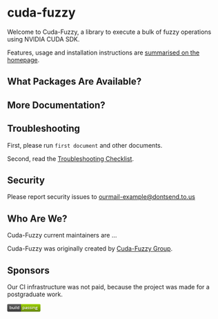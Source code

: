 # cuda-fuzzy
Welcome to Cuda-Fuzzy, a library to execute a bulk of fuzzy operations using NVIDIA CUDA SDK. 

Features, usage and installation instructions are [summarised on the homepage](http://??).

## What Packages Are Available?

## More Documentation?

## Troubleshooting
First, please run `first document` and other documents.

Second, read the [Troubleshooting Checklist](https://github.com/compufpel/cuda-fuzzy).

## Security
Please report security issues to ourmail-example@dontsend.to.us

## Who Are We?
Cuda-Fuzzy current maintainers are ...

Cuda-Fuzzy was originally created by [Cuda-Fuzzy Group](https://???).

## Sponsors
Our CI infrastructure was not paid, because the project was made for a postgraduate work.

![Build Status](https://raw.githubusercontent.com/travis-ci/travis-api/515ffb8a8a881f18c7e27bf134da81a8de54945f/public/images/result/passing.png)
